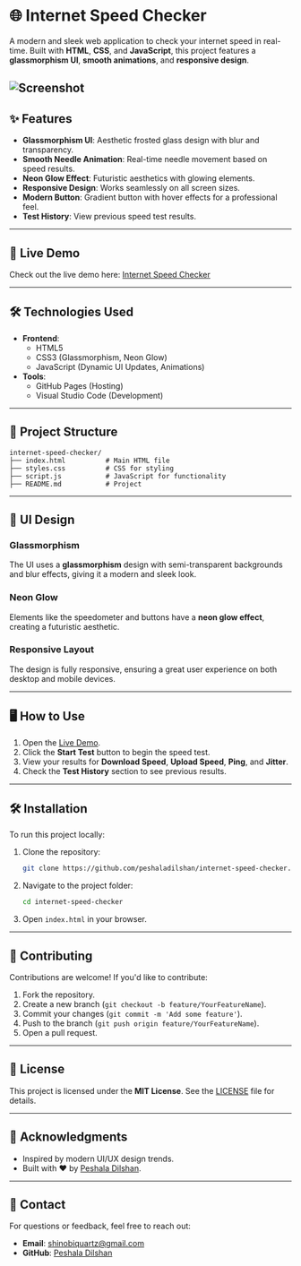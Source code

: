# 🌐 Internet Speed Checker

A modern and sleek web application to check your internet speed in real-time. Built with **HTML**, **CSS**, and **JavaScript**, this project features a **glassmorphism UI**, **smooth animations**, and **responsive design**.

![Screenshot](https://i.ibb.co/gFwYw5jk/IMG-20250203-035935.jpg)
---

## ✨ Features

- **Glassmorphism UI**: Aesthetic frosted glass design with blur and transparency.
- **Smooth Needle Animation**: Real-time needle movement based on speed results.
- **Neon Glow Effect**: Futuristic aesthetics with glowing elements.
- **Responsive Design**: Works seamlessly on all screen sizes.
- **Modern Button**: Gradient button with hover effects for a professional feel.
- **Test History**: View previous speed test results.

---

## 🚀 Live Demo

Check out the live demo here: [Internet Speed Checker](https://peshaladilshan.github.io/internet-speed-checker/)

---

## 🛠️ Technologies Used

- **Frontend**:
  - HTML5
  - CSS3 (Glassmorphism, Neon Glow)
  - JavaScript (Dynamic UI Updates, Animations)
- **Tools**:
  - GitHub Pages (Hosting)
  - Visual Studio Code (Development)

---

## 📂 Project Structure

```
internet-speed-checker/
├── index.html          # Main HTML file
├── styles.css          # CSS for styling
├── script.js           # JavaScript for functionality
├── README.md           # Project
```

---

## 🎨 UI Design

### Glassmorphism
The UI uses a **glassmorphism** design with semi-transparent backgrounds and blur effects, giving it a modern and sleek look.

### Neon Glow
Elements like the speedometer and buttons have a **neon glow effect**, creating a futuristic aesthetic.

### Responsive Layout
The design is fully responsive, ensuring a great user experience on both desktop and mobile devices.

---

## 🖥️ How to Use

1. Open the [Live Demo](https://peshaladilshan.github.io/internet-speed-checker).
2. Click the **Start Test** button to begin the speed test.
3. View your results for **Download Speed**, **Upload Speed**, **Ping**, and **Jitter**.
4. Check the **Test History** section to see previous results.

---

## 🛠️ Installation

To run this project locally:

1. Clone the repository:
   ```bash
   git clone https://github.com/peshaladilshan/internet-speed-checker.git
   ```
2. Navigate to the project folder:
   ```bash
   cd internet-speed-checker
   ```
3. Open `index.html` in your browser.

---

## 🤝 Contributing

Contributions are welcome! If you'd like to contribute:

1. Fork the repository.
2. Create a new branch (`git checkout -b feature/YourFeatureName`).
3. Commit your changes (`git commit -m 'Add some feature'`).
4. Push to the branch (`git push origin feature/YourFeatureName`).
5. Open a pull request.

---

## 📄 License

This project is licensed under the **MIT License**. See the [LICENSE](LICENSE) file for details.

---

## 🙏 Acknowledgments

- Inspired by modern UI/UX design trends.
- Built with ❤️ by [Peshala Dilshan](https://github.com/peshaladilshan).

---

## 📧 Contact

For questions or feedback, feel free to reach out:

- **Email**: shinobiquartz@gmail.com
- **GitHub**: [Peshala Dilshan](https://github.com/peshaladilshan)
```
